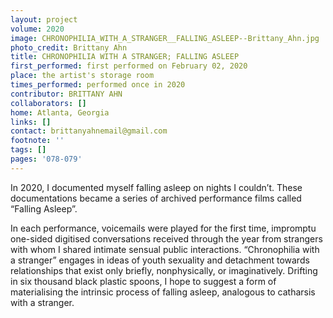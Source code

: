 ```yaml
---
layout: project
volume: 2020
image: CHRONOPHILIA_WITH_A_STRANGER__FALLING_ASLEEP--Brittany_Ahn.jpg
photo_credit: Brittany Ahn
title: CHRONOPHILIA WITH A STRANGER; FALLING ASLEEP
first_performed: first performed on February 02, 2020
place: the artist's storage room
times_performed: performed once in 2020
contributor: BRITTANY AHN
collaborators: []
home: Atlanta, Georgia
links: []
contact: brittanyahnemail@gmail.com
footnote: ''
tags: []
pages: '078-079'
---
```




In 2020, I documented myself falling asleep on nights I couldn’t. These documentations became a series of archived performance films called “Falling Asleep”.

In each performance, voicemails were played for the first time, impromptu one-sided digitised conversations received through the year from strangers with whom I shared intimate sensual public interactions. “Chronophilia with a stranger” engages in ideas of youth sexuality and detachment towards relationships that exist only briefly, nonphysically, or imaginatively. Drifting in six thousand black plastic spoons, I hope to suggest a form of materialising the intrinsic process of falling asleep, analogous to catharsis with a stranger.
